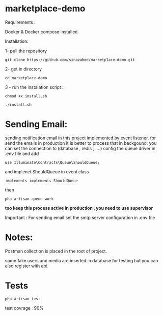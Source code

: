 # marketplace-demo

Requirements : 

Docker & Docker compose installed.

   
Installation:

1- pull the repository

    git clone https://github.com/sinazahed/marketplace-demo.git

2- get in directory

    cd marketplace-demo

3 - run the instalation script :

    chmod +x install.sh
    
    ./install.sh



# Sending Email:

sending notification email in this project implemented by event listener.
for send the emails in production it is better to process that in backgound.
you can set the connection to (database , redis , ....) config the queue driver in .env file and add

    use Illuminate\Contracts\Queue\ShouldQueue;
    
and implenet ShouldQueue in event class

    implements implements ShouldQueue

then

    php artisan queue work

**too keep this process active in production , you need to use supervisor**
    
Important : For sending email set the smtp server configuration in .env file



# Notes:

 Postman collection is placed in the root of project.

 some fake users and media are inserted in database for testing but you can also register with api.

# Tests

    php artisan test

test covrage : 90%


 

 
